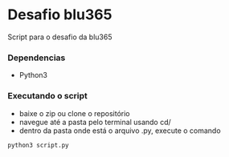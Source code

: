 # Desafio blu365

Script para o desafio da blu365

### Dependencias

* Python3

### Executando o script

* baixe o zip ou clone o repositório
* navegue até a pasta pelo terminal usando cd/
* dentro da pasta onde está o arquivo .py, execute o comando
```
python3 script.py
```
